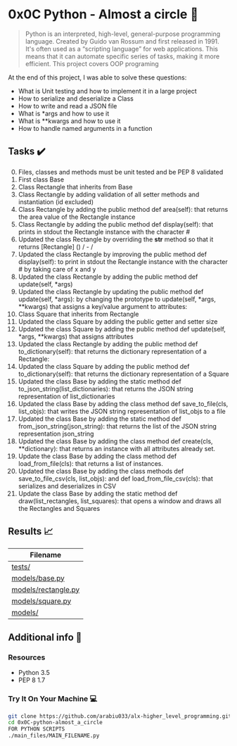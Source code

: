 # 0x0C Python - Almost a circle :snake:

> Python is an interpreted, high-level, general-purpose programming language. Created by Guido van Rossum and first released in 1991. It's often used as a “scripting language” for web applications. This means that it can automate specific series of tasks, making it more efficient. This project covers OOP programing

At the end of this project, I was able to solve these questions:
  
* What is Unit testing and how to implement it in a large project
* How to serialize and deserialize a Class
* How to write and read a JSON file
* What is *args and how to use it
* What is **kwargs and how to use it
* How to handle named arguments in a function

## Tasks :heavy_check_mark:

0. Files, classes and methods must be unit tested and be PEP 8 validated
1. First class Base
2. Class Rectangle that inherits from Base
3. Class Rectangle by adding validation of all setter methods and instantiation (id excluded)
4. Class Rectangle by adding the public method def area(self): that returns the area value of the Rectangle instance
5. Class Rectangle by adding the public method def display(self): that prints in stdout the Rectangle instance with the character #
6. Updated the class Rectangle by overriding the __str__ method so that it returns [Rectangle] (<id>) <x>/<y> - <width>/<height>
7. Updated the class Rectangle by improving the public method def display(self): to print in stdout the Rectangle instance with the character # by taking care of x and y
8. Updated the class Rectangle by adding the public method def update(self, *args)
9. Updated the class Rectangle by updating the public method def update(self, *args): by changing the prototype to update(self, *args, **kwargs) that assigns a key/value argument to attributes:
10. Class Square that inherits from Rectangle
11. Updated the class Square by adding the public getter and setter size
12. Updated the class Square by adding the public method def update(self, *args, **kwargs) that assigns attributes
13. Updated the class Rectangle by adding the public method def to_dictionary(self): that returns the dictionary representation of a Rectangle:
14. Updated the class Square by adding the public method def to_dictionary(self): that returns the dictionary representation of a Square
15. Updated the class Base by adding the static method def to_json_string(list_dictionaries): that returns the JSON string representation of list_dictionaries 
16. Updated the class Base by adding the class method def save_to_file(cls, list_objs): that writes the JSON string representation of list_objs to a file
17. Updated the class Base by adding the static method def from_json_string(json_string): that returns the list of the JSON string representation json_string
18. Updated the class Base by adding the class method def create(cls, **dictionary): that returns an instance with all attributes already set.
19. Update the class Base by adding the class method def load_from_file(cls): that returns a list of instances.
20. Updated the class Base by adding the class methods def save_to_file_csv(cls, list_objs): and def load_from_file_csv(cls): that serializes and deserializes in CSV
21. Update the class Base by adding the static method def draw(list_rectangles, list_squares): that opens a window and draws all the Rectangles and Squares

## Results :chart_with_upwards_trend:

| Filename |
| ------ |
| [tests/](https://github.com/arabiu033/alx-higher_level_programming/tree/master/0x0C-python-almost_a_circle/tests/test_models)|
| [models/base.py](https://github.com/arabiu033/alx-higher_level_programming/blob/master/0x0C-python-almost_a_circle/models/base.py)|
| [models/rectangle.py](https://github.com/arabiu033/alx-higher_level_programming/blob/master/0x0C-python-almost_a_circle/models/rectangle.py)|
| [models/square.py](https://github.com/arabiu033/alx-higher_level_programming/blob/master/0x0C-python-almost_a_circle/models/square.py)|
| [models/](https://github.com/arabiu033/alx-higher_level_programming/tree/master/0x0C-python-almost_a_circle/models)|

## Additional info :construction:
### Resources

- Python 3.5
- PEP 8 1.7

### Try It On Your Machine :computer:	
```bash
git clone https://github.com/arabiu033/alx-higher_level_programming.git
cd 0x0C-python-almost_a_circle
FOR PYTHON SCRIPTS
./main_files/MAIN_FILENAME.py
```
